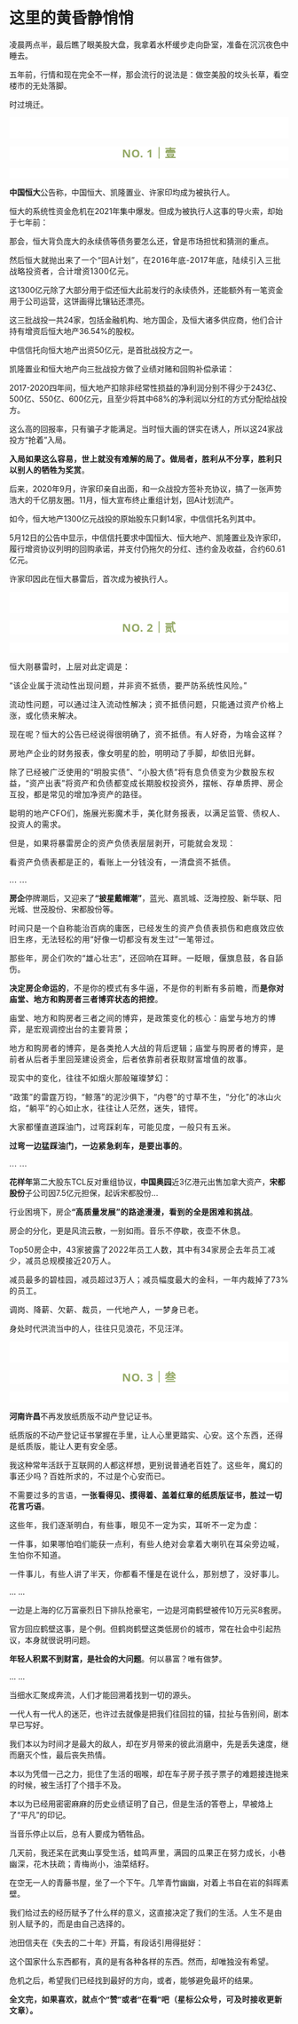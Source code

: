 # 这里的黄昏静悄悄

<p style="visibility: visible;">凌晨两点半，最后瞧了眼美股大盘，我拿着水杯缓步走向卧室，准备在沉沉夜色中睡去。</p><p style="visibility: visible;">五年前，行情和现在完全不一样，那会流行的说法是：做空美股的坟头长草，看空楼市的无处落脚。</p><p style="visibility: visible;">时过境迁。</p><p style="outline: 0px;font-family: system-ui, -apple-system, BlinkMacSystemFont, &quot;Helvetica Neue&quot;, &quot;PingFang SC&quot;, &quot;Hiragino Sans GB&quot;, &quot;Microsoft YaHei UI&quot;, &quot;Microsoft YaHei&quot;, Arial, sans-serif;letter-spacing: 0.544px;white-space: normal;background-color: rgb(255, 255, 255);visibility: visible;"><br style="outline: 0px;visibility: visible;"><br style="outline: 0px;visibility: visible;"></p><p style="outline: 0px;letter-spacing: 0.544px;white-space: normal;color: rgb(34, 34, 34);font-family: -apple-system-font, system-ui, &quot;Helvetica Neue&quot;, &quot;PingFang SC&quot;, &quot;Hiragino Sans GB&quot;, &quot;Microsoft YaHei UI&quot;, &quot;Microsoft YaHei&quot;, Arial, sans-serif;background-color: rgb(255, 255, 255);text-align: center;visibility: visible;"><span style="outline: 0px;font-weight: bold;line-height: 25px;color: rgb(149, 169, 103);font-size: 20px;visibility: visible;">NO. 1｜壹</span></p><p style="outline: 0px;letter-spacing: 0.544px;white-space: normal;color: rgb(34, 34, 34);font-family: -apple-system-font, system-ui, &quot;Helvetica Neue&quot;, &quot;PingFang SC&quot;, &quot;Hiragino Sans GB&quot;, &quot;Microsoft YaHei UI&quot;, &quot;Microsoft YaHei&quot;, Arial, sans-serif;background-color: rgb(255, 255, 255);text-align: center;visibility: visible;"><br style="outline: 0px;visibility: visible;"></p><p style="visibility: visible;"><strong style="visibility: visible;">中国恒大</strong>公告称，中国恒大、凯隆置业、许家印均成为被执行人。<br style="visibility: visible;"></p><p style="visibility: visible;">恒大的系统性资金危机在2021年集中爆发。但成为被执行人这事的导火索，却始于七年前：</p><p style="visibility: visible;">那会，恒大背负庞大的永续债等债务要怎么还，曾是市场担忧和猜测的重点。</p><p style="visibility: visible;">然后<span style="letter-spacing: 0.578px; visibility: visible;">恒大就抛出来了一个“回A计划”，在2016年底-2017年底，陆续引入三批战略投资者</span><span style="letter-spacing: 0.578px; visibility: visible;">，合计增资1300亿元。</span><br style="visibility: visible;"></p><p style="visibility: visible;">这1300亿元除了大部分用于偿还恒大此前发行的永续债外，还能额外有一笔资金用于公司运营，这饼画得比镶钻还漂亮。</p><p style="visibility: visible;">这三批战投一共24家，包括金融机构、地方国企，及恒大诸多供应商，他们合计持有增资后恒大地产36.54%的股权。</p><p style="visibility: visible;">中信信托向恒大地产出资50亿元，是首批战投方之一。<br style="visibility: visible;"></p><p style="visibility: visible;">凯隆置业和恒大地产向三批战投方做了业绩对赌和回购补偿承诺：</p><p style="visibility: visible;">2017-2020四年间，恒大地产扣除非经常性损益的净利润分别不得少于243亿、500亿、550亿、600亿元，且至少将其中68%的净利润以分红的方式分配给战投方。<br style="visibility: visible;"></p><p style="visibility: visible;">这么高的回报率，只有骗子才能满足。当时恒大画的饼实在诱人，所以这24家战投方“抢着”入局。<br style="visibility: visible;"></p><p style="visibility: visible;"><strong style="visibility: visible;"><span style="letter-spacing: 0.034em; visibility: visible;">入局如果这么容易，世上就没有难解的局了。做局者，</span><span style="letter-spacing: 0.034em; visibility: visible;">胜利从不分享，胜利只以别人的牺牲为奖赏</span></strong><span style="letter-spacing: 0.034em; visibility: visible;">。</span></p><p>后来，2020年9月，许家印亲自出面，和一众战投方签补充协议，搞了一张声势浩大的千亿朋友圈。11月，恒大宣布终止重组计划，回A计划流产。<br></p><p>如今，恒大地产1300亿元战投的原始股东只剩14家，中信信托名列其中。<br></p><p>5月12日的公告中显示，中信信托要求中国恒大、恒大地产、凯隆置业及许家印，履行增资协议列明的回购承诺，并支付仍拖欠的分红、违约金及收益，合约60.61亿元。<br></p><p>许家印因此在恒大暴雷后，首次成为被执行人。<span style="letter-spacing: 0.034em;"></span></p><p style="outline: 0px;font-family: system-ui, -apple-system, BlinkMacSystemFont, &quot;Helvetica Neue&quot;, &quot;PingFang SC&quot;, &quot;Hiragino Sans GB&quot;, &quot;Microsoft YaHei UI&quot;, &quot;Microsoft YaHei&quot;, Arial, sans-serif;letter-spacing: 0.544px;white-space: normal;background-color: rgb(255, 255, 255);visibility: visible;"><br style="outline: 0px;visibility: visible;"><br style="outline: 0px;visibility: visible;"></p><p style="outline: 0px;letter-spacing: 0.544px;white-space: normal;color: rgb(34, 34, 34);font-family: -apple-system-font, system-ui, &quot;Helvetica Neue&quot;, &quot;PingFang SC&quot;, &quot;Hiragino Sans GB&quot;, &quot;Microsoft YaHei UI&quot;, &quot;Microsoft YaHei&quot;, Arial, sans-serif;background-color: rgb(255, 255, 255);text-align: center;visibility: visible;"><span style="outline: 0px;font-weight: bold;line-height: 25px;color: rgb(149, 169, 103);font-size: 20px;visibility: visible;">NO. 2｜贰</span></p><p style="outline: 0px;letter-spacing: 0.544px;white-space: normal;color: rgb(34, 34, 34);font-family: -apple-system-font, system-ui, &quot;Helvetica Neue&quot;, &quot;PingFang SC&quot;, &quot;Hiragino Sans GB&quot;, &quot;Microsoft YaHei UI&quot;, &quot;Microsoft YaHei&quot;, Arial, sans-serif;background-color: rgb(255, 255, 255);text-align: center;visibility: visible;"><br style="outline: 0px;visibility: visible;"></p><p style="letter-spacing: 0.578px;white-space: normal;">恒大刚暴雷时，上层对此定调是：</p><p style="letter-spacing: 0.578px;white-space: normal;">“该企业属于流动性出现问题，并非资不抵债，要严防系统性风险。”</p><p style="letter-spacing: 0.578px;white-space: normal;">流动性问题，可以通过注入流动性解决；资不抵债问题，只能通过资产价格上涨，或化债来解决。</p><p style="letter-spacing: 0.578px;white-space: normal;">现在呢？恒大的公告已经说得很明确了，资不抵债。有人好奇，为啥会这样？<br></p><p style="letter-spacing: 0.578px;white-space: normal;">房地产企业的财务报表，像女明星的脸，明明动了手脚，却依旧光鲜。</p><p style="letter-spacing: 0.578px;white-space: normal;">除了已经被广泛使用的“明股实债”、“小股大债”将有息负债变为少数股东权益，“资产出表”将资产和负债都变成长期股权投资外，摆帐、存单质押、房企互投，都是常见的增加净资产的路径。</p><p style="letter-spacing: 0.578px;white-space: normal;">聪明的地产CFO们，施展光影魔术手，美化财务报表，以满足监管、债权人、投资人的需求。</p><p style="letter-spacing: 0.578px;white-space: normal;">但是，如果将暴雷房企的资产负债表层层剥开，可能就会发现：</p><p style="letter-spacing: 0.578px;white-space: normal;">看资产负债表都是正的，看账上一分钱没有，一清盘资不抵债。</p><p style="letter-spacing: 0.578px;white-space: normal;">... ...<br></p><p><strong>房企</strong>停牌潮后，又迎来了<strong>“披星戴帽潮”</strong>，蓝光、嘉凯城、泛海控股、新华联、阳光城、世茂股份、宋都股份等。</p><p><span style="letter-spacing: 0.578px;">时间只是一个自称能治百病的庸医，已经发生的资产负债表损伤和疤痕效应依旧生疼，无法轻松的用“好像一切都没有发生过”一笔带过。</span></p><p><span style="letter-spacing: 0.578px;">那些年，房企们吹的“雄心壮志”，还回响在耳畔。一眨眼，偃旗息鼓，各自舔伤。</span></p><p style="letter-spacing: 0.578px;white-space: normal;"><strong>决定房企命运的</strong>，不是你的模式有多牛逼，不是你的判断有多前瞻，而<strong>是你对庙堂、地方和购房者三者博弈状态的把控</strong>。</p><p style="letter-spacing: 0.578px;white-space: normal;">庙堂、地方和购房者三者之间的博弈，是政策变化的核心：<span style="letter-spacing: 0.578px;">庙堂与地方的博弈，是宏观调控出台的主要背景；</span></p><p style="letter-spacing: 0.578px;white-space: normal;"><span style="letter-spacing: 0.578px;"></span><span style="letter-spacing: 0.578px;">地方和购房者的博弈，是各类抢人大战的背后逻辑；</span><span style="letter-spacing: 0.578px;">庙堂与购房者的博弈，是前者从后者手里回笼建设资金，后者依靠前者获取财富增值的故事。</span></p><p style="letter-spacing: 0.578px;white-space: normal;">现实中的变化，往往不如烟火那般璀璨梦幻：</p><p style="letter-spacing: 0.578px;white-space: normal;">“政策”的雷霆万钧，“鲸落”的泥沙俱下，“内卷”的寸草不生，“分化”的冰山火焰，“躺平”的心如止水，往往让人茫然，迷失，错愕。</p><p style="letter-spacing: 0.578px;white-space: normal;">大家都懂直道踩油门，过弯踩刹车，可能见度，一般只有五米。</p><p style="letter-spacing: 0.578px;white-space: normal;"><strong>过弯一边猛踩油门，一边紧急刹车，是要出事的</strong>。</p><p style="letter-spacing: 0.578px;white-space: normal;">... ...<br></p><p><strong>花样年</strong>第二大股东TCL反对重组协议，<strong>中国奥园</strong>近3亿港元出售加拿大资产，<strong>宋都股份</strong>子公司因7.5亿元担保，起诉宋都股份...<br></p><p>行业困境下，房企<strong>“<span style="letter-spacing: 0.578px;">高质量发展”的路途漫漫，看到的全是困难和挑战</span></strong><span style="letter-spacing: 0.578px;">。</span><br></p><p>房企的分化，更是风流云散，一别如雨。<span style="letter-spacing: 0.034em;">音乐不停歇，夜壶不休息。</span></p><p><span style="letter-spacing: 0.034em;">Top50房企中，43家披露了2022年员工人数，其中有34家房企去年员工减少，减员总规模接近20万人。</span></p><p><span style="letter-spacing: 0.034em;">减员最多的碧桂园，减员超过3万人；减员幅度最大的金科，一年内裁掉了73%的员工。</span><br></p><p><span style="letter-spacing: 0.578px;">调岗、降薪、欠薪、裁员，一代地产</span><span style="letter-spacing: 0.578px;">人，一梦身已老。</span></p><p><span style="letter-spacing: 0.578px;"></span>身处时代洪流当中的人，往往只见浪花，不见汪洋。</p><p style="outline: 0px;font-family: system-ui, -apple-system, BlinkMacSystemFont, &quot;Helvetica Neue&quot;, &quot;PingFang SC&quot;, &quot;Hiragino Sans GB&quot;, &quot;Microsoft YaHei UI&quot;, &quot;Microsoft YaHei&quot;, Arial, sans-serif;letter-spacing: 0.544px;white-space: normal;background-color: rgb(255, 255, 255);visibility: visible;"><br style="outline: 0px;visibility: visible;"><br style="outline: 0px;visibility: visible;"></p><p style="outline: 0px;letter-spacing: 0.544px;white-space: normal;color: rgb(34, 34, 34);font-family: -apple-system-font, system-ui, &quot;Helvetica Neue&quot;, &quot;PingFang SC&quot;, &quot;Hiragino Sans GB&quot;, &quot;Microsoft YaHei UI&quot;, &quot;Microsoft YaHei&quot;, Arial, sans-serif;background-color: rgb(255, 255, 255);text-align: center;visibility: visible;"><span style="outline: 0px;font-weight: bold;line-height: 25px;color: rgb(149, 169, 103);font-size: 20px;visibility: visible;">NO. 3｜叁</span></p><p style="outline: 0px;letter-spacing: 0.544px;white-space: normal;color: rgb(34, 34, 34);font-family: -apple-system-font, system-ui, &quot;Helvetica Neue&quot;, &quot;PingFang SC&quot;, &quot;Hiragino Sans GB&quot;, &quot;Microsoft YaHei UI&quot;, &quot;Microsoft YaHei&quot;, Arial, sans-serif;background-color: rgb(255, 255, 255);text-align: center;visibility: visible;"><br style="outline: 0px;visibility: visible;"></p><p><strong>河南许昌</strong>不再发放纸质版不动产登记证书。</p><p>纸质版的不动产登记证书掌握在手里，让人心里更踏实、心安。<span style="letter-spacing: 0.578px;">这个东西，还得是纸质版，能让人更有安全感。</span></p><p>我这种常年活跃于互联网的人都这样想，更别说普通老百姓了。<span style="letter-spacing: 0.034em;">这些年，魔幻的事还少吗？</span><span style="letter-spacing: 0.034em;">百姓所求的，不过是个心安而已。</span></p><p><span style="letter-spacing: 0.034em;">不需要过多的</span><span style="letter-spacing: 0.034em;">言语，</span><strong><span style="letter-spacing: 0.034em;">一张看得见、摸得着、盖着</span><span style="letter-spacing: 0.034em;">红章的</span><span style="letter-spacing: 0.034em;">纸质版证书，</span><span style="letter-spacing: 0.034em;">胜过</span><span style="letter-spacing: 0.034em;">一切花言巧语</span></strong><span style="letter-spacing: 0.034em;">。</span></p><p style="letter-spacing: 0.578px;white-space: normal;">这些年，我们逐渐明白，有些事，眼见不一定为实，耳听不一定为虚：</p><p style="letter-spacing: 0.578px;white-space: normal;">一件事，如果哪怕咱们能获一点利，有些人绝对会拿着大喇叭在耳朵旁边喊，生怕你不知道。</p><p style="letter-spacing: 0.578px;white-space: normal;">一件事儿，有些人讲了半天，你都看不懂是在说什么，那别想了，没好事儿。</p><p>... ...<br></p><p>一边是上海的亿万富豪烈日下排队抢豪宅，一边是河南鹤壁被传10万元买8套房。</p><p>官方回应鹤壁这事，是个例。但鹤岗鹤壁这类低房价的城市，常在社会中引起热议，本身就很说明问题。<br></p><p><strong>年轻人积累不到财富，是社会的大问题</strong>。何以暴富？唯有做梦。</p><p>... ...</p><p>当细水汇聚成奔流，人们才能回溯着找到一切的源头。</p><p>一代人有一代人的迷茫，也许过去就像是把我们往回拉的锚，拉扯与告别间，剧本早已写好。</p><p>我们本以为时间才是最大的敌人，却在岁月带来的彼此消磨中，先是丢失速度，继而磨灭个性，最后丧失热情。</p><p>本以为凭借一己之力，扼住了生活的咽喉，却在车子房子孩子票子的难题接连抛来的时候，被生活打了个措手不及。</p><p>本以为已经用密密麻麻的历史业绩证明了自己，但是生活的答卷上，早被烙上了“平凡”的印记。</p><p>当音乐停止以后，总有人要成为牺牲品。</p><p>几天前，我还呆在武夷山享受生活，<span style="letter-spacing: 0.034em;">蛙鸣声里，满园的瓜果正在努力成长，</span><span style="letter-spacing: 0.034em;">小巷幽深，花木扶疏；</span><span style="letter-spacing: 0.034em;">青梅尚小，油菜结籽。</span></p><p>在空无一人的青藤书屋，坐了一个下午。几竿青竹幽幽，对着上书自在岩的斜晖素壁。<span style="letter-spacing: 0.034em;"></span></p><p>我们给过去的经历赋予了什么样的意义，这直接决定了我们的生活。<span style="letter-spacing: 0.034em;">人生不是由别人赋予的，而是由自己选择的。</span></p><p>池田信夫在《失去的二十年》开篇，有段话引用得挺好：</p><p>这个国家什么东西都有，真的是有各种各样的东西。然而，却唯独没有希望。</p><p>危机之后，希望我们已经找到最好的方向，或者，能够避免最坏的结果。</p><p style="margin-bottom: 0px;"><strong style="outline: 0px;font-family: system-ui, -apple-system, BlinkMacSystemFont, &quot;Helvetica Neue&quot;, &quot;PingFang SC&quot;, &quot;Hiragino Sans GB&quot;, &quot;Microsoft YaHei UI&quot;, &quot;Microsoft YaHei&quot;, Arial, sans-serif;letter-spacing: 0.544px;white-space: normal;background-color: rgb(255, 255, 255);color: rgb(34, 34, 34);font-size: 16px;"><span style="outline: 0px;font-size: 14px;">全文完，如果喜欢，就点个“赞”或者“在看”吧（星标公众号，可及时接收更新文章）。</span></strong></p><p style="display: none;"><mp-style-type data-value="3"></mp-style-type></p>